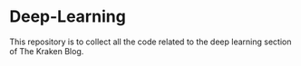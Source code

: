 # Deep-Learning
This repository is to collect all the code related to the deep learning section of The Kraken Blog.
